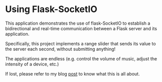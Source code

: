 # Using Flask-SocketIO
This application demonstrates the use of flask-SocketIO to establish a bidirectional and real-time communication between a Flask server and its application.

Specifically, this project implements a range slider that sends its value to the server each second, without submitting anything!

The applications are endless (e.g. control the volume of music, adjust the intensity of a device, etc.)

If lost, please refer to my blog [post](https://gabrielsotelo.medium.com/communicating-your-flask-server-and-app-in-real-time-bc8f0819a31c) to know what this is all about.
